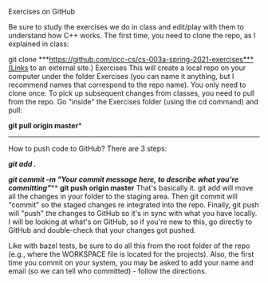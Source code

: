 Exercises on GitHub

Be sure to study the exercises we do in class and edit/play with them to understand how C++ works. The first time, you need to clone the repo, as I explained in class:

git clone ***https://github.com/pcc-cs/cs-003a-spring-2021-exercises***(Links to an external site.) Exercises
This will create a local repo on your computer under the folder Exercises (you can name it anything, but I recommend names that correspond to the repo name). You only need to clone once. To pick up subsequent changes from classes, you need to pull from the repo. Go "inside" the Exercises folder (using the cd command) and pull:

******git pull origin master*******



**************************
How to push code to GitHub? There are 3 steps:

***git add .***

***git commit -m "Your commit message here, to describe what you're committing"*****
****git push origin master****
That's basically it. git add will move all the changes in your folder to the staging area. Then git commit will "commit" so the staged changes re integrated into the repo. Finally, git push will "push" the changes to GitHub so it's in sync with what you have locally. I will be looking at what's on GitHub, so if you're new to this, go directly to GitHub and double-check that your changes got pushed.

Like with bazel tests, be sure to do all this from the root folder of the repo (e.g., where the WORKSPACE file is located for the projects). Also, the first time you commit on your system, you may be asked to add your name and email (so we can tell who committed) - follow the directions.
